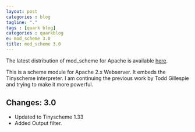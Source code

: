```yaml
---
layout: post
categories : blog
tagline: "."
tags : [quark blog]
categories : quarkblog
e: mod_scheme 3.0
title: mod_scheme 3.0
---
```


The latest distribution of mod_scheme for Apache is available [here](http://sarovar.org/project/showfiles.php?group_id=73).

This is a scheme module for Apache 2.x Webserver. It embeds the
Tinyscheme interpreter. I am continuing the previous work by
Todd Gillespie and trying to make it more powerful.

## Changes: 3.0

* Updated to Tinyscheme 1.33
* Added Output filter.
